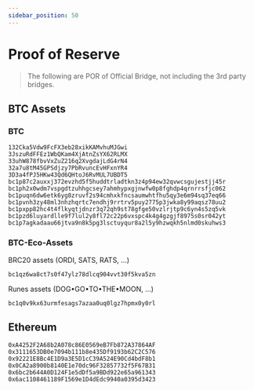 ```yaml
---
sidebar_position: 50
---
```


# Proof of Reserve

> The following are POR of Official Bridge, not including the 3rd party bridges.

## BTC Assets

### BTC

```
132Cka5Vdw9FcFX3eb28xikKAMvhuMJGwi
3JszuRdFFEz1WbQKam4XjAtnZsYX62RLMX
33uhW878fbvVxZuZ216q2XvgdajLdG4rN4
32a7u8tM45GPSdjzy7PbRvuncEvHFxnYR4
3D3a4fPJ5HKw43Qd6QHtoJ6RvMUL7UBDT5
bc1p87c2auxxj372evzhd5f5huddtrladtkn3z4p94ew32qvwcsgujestjj45r
bc1ph2x0wdm7vspgdtzuhhgcsey7ahmhypxgjnwfw0p8fghdp4qrnrrsfjc062
bc1puqn6dw6etk6yg8zruvf2s94cmhxkfncsaumwhtfhu5qy3e6m94sq37eq66
bc1pvnh3zy48ml3nhzhqrtc7endhj9rrtrv5puy2775p3jwka8y99aqsz78uu2
bc1pxpp82hc4t4flkyqtjdnzr3q72qh9st78gfge50vzlrjtp9c6yn4s5zq5vk
bc1pzd6luyardlle9f7lul2y8fl72c22p6vxspc4k4g4gzgjf8975s0sr042yt
bc1p7agkadaau66jtva9n8k5pg3lsctuyqur8a2l5y9hzwqkh5nlmd0skuhws3
```

### BTC-Eco-Assets

BRC20 assets (ORDI, SATS, RATS, ...)

```
bc1qz6wa8ct7s0f47ylz78dlcq904vvt30f5kva5zn
```

Runes assets (DOG•GO•TO•THE•MOON, ...)

```
bc1q0v9kx63urmfesags7azaa0uq0lgz7hpmx0y0rl
```

## Ethereum

```
0xA4252F2A68b2A078c86E0569eB7Fb872A37864AF
0x3111653DB0e7094b111b8e435Df9193b62C2C576
0x92221E8Bc4E1D9a3E5D1cC39A524E90Cd4bdF8b1
0x0CA2a8900b8140E1e70dc96F32857732f5F67B31
0x6bc2b644A0D124F1e5dDf5a9BDd922e65a961343
0x6ac1108461189F1569e1D4dEdc9940a0395d3423
```


